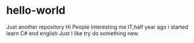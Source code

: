 # hello-world
Just another repository
Hi People
Interesting me IT,half year ago i started learn C# end english
Just I like try do something new.
